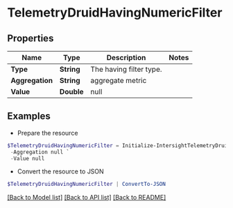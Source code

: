 # TelemetryDruidHavingNumericFilter
## Properties

Name | Type | Description | Notes
------------ | ------------- | ------------- | -------------
**Type** | **String** | The having filter type. | 
**Aggregation** | **String** | aggregate metric | 
**Value** | **Double** | null | 

## Examples

- Prepare the resource
```powershell
$TelemetryDruidHavingNumericFilter = Initialize-IntersightTelemetryDruidHavingNumericFilter  -Type null `
 -Aggregation null `
 -Value null
```

- Convert the resource to JSON
```powershell
$TelemetryDruidHavingNumericFilter | ConvertTo-JSON
```

[[Back to Model list]](../README.md#documentation-for-models) [[Back to API list]](../README.md#documentation-for-api-endpoints) [[Back to README]](../README.md)

